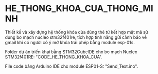 # HE_THONG_KHOA_CUA_THONG_MINH
Thiết kế và xây dựng hệ thống khóa cửa dùng thẻ từ kết hợp mật mã sử dụng bo mạch nucleo stm32f401re, tích hợp tính năng gửi cảnh báo về gmail khi có người cố ý mở khóa trái phép bằng module esp-01s.

Folder dự án triển khai bằng STM32CubeIDE cho bo mạch Nucleo STM32f401RE: "CODE_HE_THONG_KHOA_CUA".

File code bằng Arduino IDE cho module ESP01-S: "Send_Text.ino".
